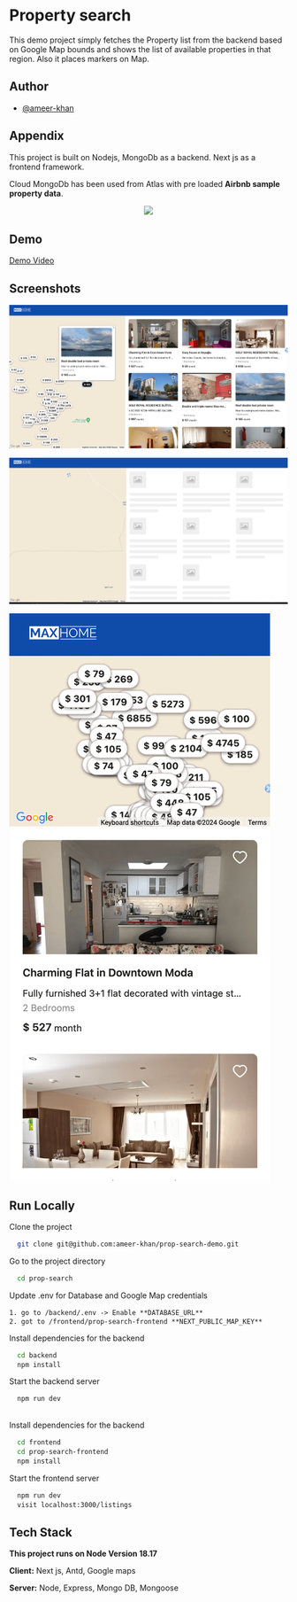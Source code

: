 
# Property search 

This demo project simply fetches the Property list from the backend based on Google Map bounds and shows the list of available properties in that region. Also it places markers on Map.



## Author

- [@ameer-khan](https://github.com/ameer-khan)


## Appendix

This project is built on Nodejs, MongoDb as a backend. Next js as a frontend framework. 

Cloud MongoDb has been used from Atlas with pre loaded **Airbnb sample property data**.


<div align="center">
  <a href="" rel="noopener">
  <img width=600px height=auto src="demo.gif"></a>
</div>



## Demo

[Demo Video](https://www.awesomescreenshot.com/video/26342111?key=4c8c8327c2ff2f786891fcf7000f44b0)


## Screenshots


![Desktop Screenshot](desktop.png)

![Desktop Loading Screenshot](loading.png)

![Mobile screen Screenshot](mobile.png)

## Run Locally

Clone the project

```bash
  git clone git@github.com:ameer-khan/prop-search-demo.git
```

Go to the project directory

```bash
  cd prop-search
```

Update .env for Database and Google Map credentials


```
1. go to /backend/.env -> Enable **DATABASE_URL**
2. got to /frontend/prop-search-frontend **NEXT_PUBLIC_MAP_KEY**

```

Install dependencies for the backend

```bash
  cd backend  
  npm install
```

Start the backend server

```bash
  npm run dev
  
```


Install dependencies for the backend

```bash
  cd frontend
  cd prop-search-frontend  
  npm install
```

Start the frontend server

```bash
  npm run dev
  visit localhost:3000/listings
```

## Tech Stack

**This project runs on Node Version 18.17**

**Client:** Next js, Antd, Google maps

**Server:** Node, Express, Mongo DB, Mongoose





